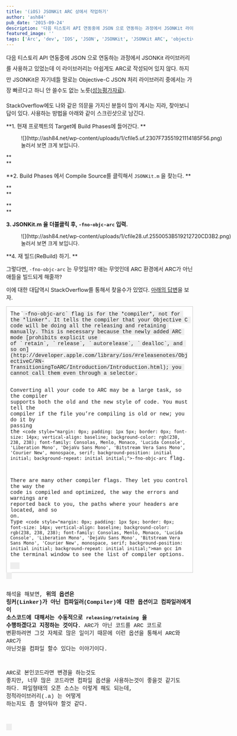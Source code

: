 ```yaml
---
title: '(iOS) JSONKit ARC 상에서 작업하기'
author: 'ash84'
pub_date: '2015-09-24'
description: '다음 티스토리 API 연동중에 JSON 으로 연동하는 과정에서 JSONKit 라이브러리를 사용하고 있었는데 이 라이브러리는 아쉽게도 ARC로 작성되어 있지 않다. 하지만 JSONKit은 자기네들 말로는 Objective-C JSON 처리 라이브러리 중에서는 가장 빠르다고 하니 안 쓸수도 없는 노릇([성능평가자료](https://github.com/johnezang/JSONKit)).'
featured_image: ''
tags: ['Arc', 'dev', 'IOS', 'JSON', 'JSONKit', 'JSONKit ARC', 'objective-c jsonkit arc']
---
```



<span style="font-size: 11pt; line-height: 2;">다음 티스토리 API 연동중에 JSON 으로 연동하는 과정에서 JSONKit 라이브러리를 사용하고 있었는데 이 라이브러리는 아쉽게도 ARC로 작성되어 있지 않다. 하지만 JSONKit은 자기네들 말로는 Objective-C JSON 처리 라이브러리 중에서는 가장 빠르다고 하니 안 쓸수도 없는 노릇([성능평가자료](https://github.com/johnezang/JSONKit)). </span>

<span style="font-size: 11pt;">StackOverflow에도 나와 같은 의문을 가지신 분들이 많이 계시는 지라, 찾아보니 답이 있다. 사용하는 방법을 아래와 같이 스크린샷으로 남긴다. </span>

<span style="font-size: 11pt;">**1. 현재 프로젝트의 Target에 Build Phases에 들어간다. **</span>

<figure class="wp-caption aligncenter" style="width: 640px">![](http://ash84.net/wp-content/uploads/1/cfile5.uf.2307F73551921114185F56.png)<figcaption class="wp-caption-text">눌러서 보면 크게 보입니다. </figcaption></figure>

**  
**

<span style="font-size: 11pt;">**2. Build Phases 에서 Compile Source를 클릭해서 `JSONKit.m` 을 찾는다. **</span>

**  
**

**  
**

<span style="font-size: 11pt;">**3. JSONKit.m 을 더블클릭 후, `-fno-objc-arc` 입력.**</span>

<figure class="wp-caption aligncenter" style="width: 640px">![](http://ash84.net/wp-content/uploads/1/cfile28.uf.2550053B519212720CD3B2.png)<figcaption class="wp-caption-text">눌러서 보면 크게 보입니다. </figcaption></figure>

<span style="font-size: 11pt;">**4. 재 빌드(ReBuild) 하기. **</span>

<span style="font-size: 11pt;">그렇다면, `-fno-objc-arc` 는 무엇일까? 애는 무엇인데 ARC 환경에서 ARC가 아닌애들을 빌드되게 해줄까?</span>

<span style="font-size: 11pt;">이에 대한 대답역시 StackOverflow를 통해서 찾을수가 있었다. [아래의 답변](http://stackoverflow.com/a/11327940/807540)을 보자. </span>

<div class="txc-textbox" style="border: 1px solid rgb(203, 203, 203); background-color: rgb(255, 255, 255); padding: 10px;">The `<code style="margin: 0px; padding: 1px 5px; border: 0px; font-size: 14px; vertical-align: baseline; background-color: rgb(238, 238, 238); font-family: Consolas, Menlo, Monaco, 'Lucida Console', 'Liberation Mono', 'DejaVu Sans Mono', 'Bitstream Vera Sans Mono', 'Courier New', monospace, serif; background-position: initial initial; background-repeat: initial initial;">-fno-objc-arc` flag is for the *compiler*, not for the *linker*. It tells the compiler that your Objective C code will be doing all the releasing and retaining manually. This is necessary because the newly added ARC mode [prohibits explicit use of `<code style="margin: 0px; padding: 1px 5px; border: 0px; font-size: 14px; vertical-align: baseline; background-color: rgb(238, 238, 238); font-family: Consolas, Menlo, Monaco, 'Lucida Console', 'Liberation Mono', 'DejaVu Sans Mono', 'Bitstream Vera Sans Mono', 'Courier New', monospace, serif; background-position: initial initial; background-repeat: initial initial;">retain`, `<code style="margin: 0px; padding: 1px 5px; border: 0px; font-size: 14px; vertical-align: baseline; background-color: rgb(238, 238, 238); font-family: Consolas, Menlo, Monaco, 'Lucida Console', 'Liberation Mono', 'DejaVu Sans Mono', 'Bitstream Vera Sans Mono', 'Courier New', monospace, serif; background-position: initial initial; background-repeat: initial initial;">release`, `<code style="margin: 0px; padding: 1px 5px; border: 0px; font-size: 14px; vertical-align: baseline; background-color: rgb(238, 238, 238); font-family: Consolas, Menlo, Monaco, 'Lucida Console', 'Liberation Mono', 'DejaVu Sans Mono', 'Bitstream Vera Sans Mono', 'Courier New', monospace, serif; background-position: initial initial; background-repeat: initial initial;">autorelease`, `<code style="margin: 0px; padding: 1px 5px; border: 0px; font-size: 14px; vertical-align: baseline; background-color: rgb(238, 238, 238); font-family: Consolas, Menlo, Monaco, 'Lucida Console', 'Liberation Mono', 'DejaVu Sans Mono', 'Bitstream Vera Sans Mono', 'Courier New', monospace, serif; background-position: initial initial; background-repeat: initial initial;">dealloc`, and so on](http://developer.apple.com/library/ios/#releasenotes/ObjectiveC/RN-TransitioningToARC/Introduction/Introduction.html); you cannot call them even through a selector.

Converting all your code to ARC may be a large task, so the compiler supports both the old and the new style of code. You must tell the compiler if the file you’re compiling is old or new; you do it by passing the `<code style="margin: 0px; padding: 1px 5px; border: 0px; font-size: 14px; vertical-align: baseline; background-color: rgb(238, 238, 238); font-family: Consolas, Menlo, Monaco, 'Lucida Console', 'Liberation Mono', 'DejaVu Sans Mono', 'Bitstream Vera Sans Mono', 'Courier New', monospace, serif; background-position: initial initial; background-repeat: initial initial;">-fno-objc-arc` flag.

There are many other compiler flags. They let you control the way the code is compiled and optimized, the way the errors and warnings are reported back to you, the paths where your headers are located, and so on. Type `<code style="margin: 0px; padding: 1px 5px; border: 0px; font-size: 14px; vertical-align: baseline; background-color: rgb(238, 238, 238); font-family: Consolas, Menlo, Monaco, 'Lucida Console', 'Liberation Mono', 'DejaVu Sans Mono', 'Bitstream Vera Sans Mono', 'Courier New', monospace, serif; background-position: initial initial; background-repeat: initial initial;">man gcc` in the terminal window to see the list of compiler options.

</div><span style="font-size: 11pt;"></span><span style="font-size: 11pt;"></span>

<span style="font-size: 11pt;">해석을 해보면, **위의 옵션은 링커(Linker)가 아닌 컴파일러(Compiler)에 대한 옵션이고 컴파일러에게 이 소스코드에 대해서는 수동적으로 `releasing/retaining` 을 수행하겠다고 지정하는 것이다.** ARC가 아닌 코드를 ARC 코드로 변환하려면 그것 자체로 많은 일이기 때문에 이런 옵션을 통해서 ARC와 ARC가 아닌것을 컴파일 할수 있다는 이야기이다. </span>

<span style="font-size: 11pt;">ARC로 본인코드라면 변경을 하는것도 좋지만, 너무 많은 코드라면 컴파일 옵션을 사용하는것이 좋을것 같기도 하다. 파일형태의 오픈 소스는 이렇게 해도 되는데, 정적라이브러</span><span style="font-size: 11pt;">리(.a) 는 어떻게 하는지도 좀 알아둬야 할것 같다. </span>



